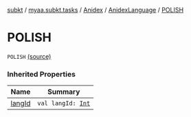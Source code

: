 [subkt](../../../index.md) / [myaa.subkt.tasks](../../index.md) / [Anidex](../index.md) / [AnidexLanguage](index.md) / [POLISH](./-p-o-l-i-s-h.md)

# POLISH

`POLISH` [(source)](https://github.com/Myaamori/SubKt/blob/0.1.7/src/main/kotlin/myaa/subkt/tasks/tasks.kt#L1049)

### Inherited Properties

| Name | Summary |
|---|---|
| [langId](lang-id.md) | `val langId: `[`Int`](https://kotlinlang.org/api/latest/jvm/stdlib/kotlin/-int/index.html) |
